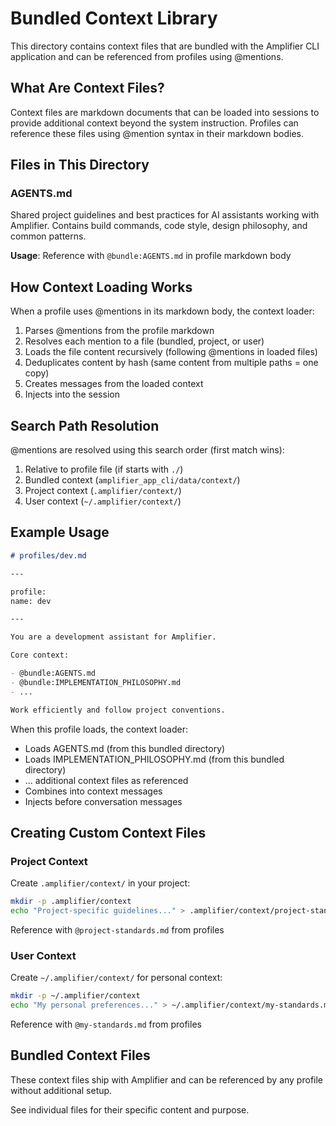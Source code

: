 # Bundled Context Library

This directory contains context files that are bundled with the Amplifier CLI application and can be referenced from profiles using @mentions.

## What Are Context Files?

Context files are markdown documents that can be loaded into sessions to provide additional context beyond the system instruction. Profiles can reference these files using @mention syntax in their markdown bodies.

## Files in This Directory

### AGENTS.md

Shared project guidelines and best practices for AI assistants working with Amplifier. Contains build commands, code style, design philosophy, and common patterns.

**Usage**: Reference with `@bundle:AGENTS.md` in profile markdown body

## How Context Loading Works

When a profile uses @mentions in its markdown body, the context loader:

1. Parses @mentions from the profile markdown
2. Resolves each mention to a file (bundled, project, or user)
3. Loads the file content recursively (following @mentions in loaded files)
4. Deduplicates content by hash (same content from multiple paths = one copy)
5. Creates messages from the loaded context
6. Injects into the session

## Search Path Resolution

@mentions are resolved using this search order (first match wins):

1. Relative to profile file (if starts with `./`)
2. Bundled context (`amplifier_app_cli/data/context/`)
3. Project context (`.amplifier/context/`)
4. User context (`~/.amplifier/context/`)

## Example Usage

```markdown
# profiles/dev.md

---

profile:
name: dev

---

You are a development assistant for Amplifier.

Core context:

- @bundle:AGENTS.md
- @bundle:IMPLEMENTATION_PHILOSOPHY.md
- ...

Work efficiently and follow project conventions.
```

When this profile loads, the context loader:

- Loads AGENTS.md (from this bundled directory)
- Loads IMPLEMENTATION_PHILOSOPHY.md (from this bundled directory)
- ... additional context files as referenced
- Combines into context messages
- Injects before conversation messages

## Creating Custom Context Files

### Project Context

Create `.amplifier/context/` in your project:

```bash
mkdir -p .amplifier/context
echo "Project-specific guidelines..." > .amplifier/context/project-standards.md
```

Reference with `@project-standards.md` from profiles

### User Context

Create `~/.amplifier/context/` for personal context:

```bash
mkdir -p ~/.amplifier/context
echo "My personal preferences..." > ~/.amplifier/context/my-standards.md
```

Reference with `@my-standards.md` from profiles

## Bundled Context Files

These context files ship with Amplifier and can be referenced by any profile without additional setup.

See individual files for their specific content and purpose.
